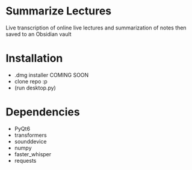 # Summarize Lectures 

Live transcription of online live lectures and summarization of notes then saved to an Obsidian vault

# Installation

- .dmg installer COMING SOON
- clone repo :p
- (run desktop.py)

# Dependencies 

- PyQt6
- transformers
- sounddevice
- numpy
- faster_whisper
- requests